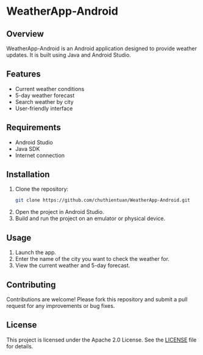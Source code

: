 # WeatherApp-Android

## Overview
WeatherApp-Android is an Android application designed to provide weather updates. It is built using Java and Android Studio.

## Features
- Current weather conditions
- 5-day weather forecast
- Search weather by city
- User-friendly interface

## Requirements
- Android Studio
- Java SDK
- Internet connection

## Installation
1. Clone the repository:
    ```sh
    git clone https://github.com/chuthientuan/WeatherApp-Android.git
    ```
2. Open the project in Android Studio.
3. Build and run the project on an emulator or physical device.

## Usage
1. Launch the app.
2. Enter the name of the city you want to check the weather for.
3. View the current weather and 5-day forecast.

## Contributing
Contributions are welcome! Please fork this repository and submit a pull request for any improvements or bug fixes.

## License
This project is licensed under the Apache 2.0 License. See the [LICENSE](LICENSE) file for details.
